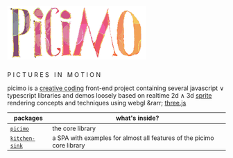 # ![picimo](./picimo.png)

P I C T U R E S &nbsp; I N &nbsp; M O T I O N

picimo is a [creative coding](https://en.wikipedia.org/wiki/Creative_coding) front-end project containing several javascript &or; typescript libraries and demos
loosely based on realtime 2d &and; 3d [sprite](https://en.wikipedia.org/wiki/Sprite_(computer_graphics)) rendering concepts and techniques using webgl &rarr; [three.js](https://threejs.org)

| packages | what's inside? |
|-----------|-------------|
| [`picimo`](packages/picimo/) | the core library |
| [`kitchen-sink`](packages/kitchen-sink/) | a SPA with examples for almost all features of the picimo core library |
